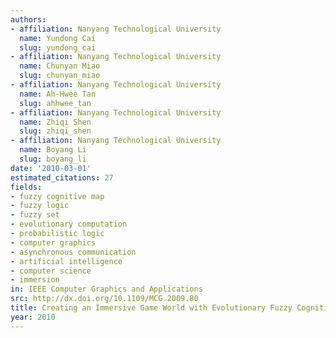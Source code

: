 ```yaml
---
authors:
- affiliation: Nanyang Technological University
  name: Yundong Cai
  slug: yundong_cai
- affiliation: Nanyang Technological University
  name: Chunyan Miao
  slug: chunyan_miao
- affiliation: Nanyang Technological University
  name: Ah-Hwee Tan
  slug: ahhwee_tan
- affiliation: Nanyang Technological University
  name: Zhiqi Shen
  slug: zhiqi_shen
- affiliation: Nanyang Technological University
  name: Boyang Li
  slug: boyang_li
date: '2010-03-01'
estimated_citations: 27
fields:
- fuzzy cognitive map
- fuzzy logic
- fuzzy set
- evolutionary computation
- probabilistic logic
- computer graphics
- asynchronous communication
- artificial intelligence
- computer science
- immersion
in: IEEE Computer Graphics and Applications
src: http://dx.doi.org/10.1109/MCG.2009.80
title: Creating an Immersive Game World with Evolutionary Fuzzy Cognitive Maps
year: 2010
---
```

